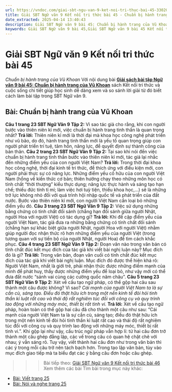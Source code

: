 ```yaml
---
url: https://vndoc.com/giai-sbt-ngu-van-9-ket-noi-tri-thuc-bai-45-330205
title: Giải SBT Ngữ văn 9 Kết nối tri thức bài 45 - Chuẩn bị hành trang của Vũ Khoan - VnDoc.com
date_extracted: 2025-04-14 13:40:43
description: Giải SBT Ngữ văn 9 bài 45: Chuẩn bị hành trang của Vũ Khoan sách Kết nối tri thức có đáp án chi tiết cho các bạn cùng tham khảo.
keywords: Giải SBT Ngữ văn 9 bài 45,Giải SBT Ngữ văn 9 bài 45 Kết nối tri thức,Giải sách bài tập Ngữ văn KNTT lớp 9,Ngữ văn lớp 9 Kết nối tri thức,giải bài tập ngữ văn lớp 9,bài Chuẩn bị hành trang của Vũ Khoan,giải SBT ngữ văn 9 KNTT trang 23
---
```


# Giải SBT Ngữ văn 9 Kết nối tri thức bài 45
 _Chuẩn bị hành trang của Vũ Khoan_
Với nội dung bài [**Giải sách bài tập Ngữ văn 9 bài 45: Chuẩn bị hành trang của Vũ Khoan**](<https://vndoc.com/giai-sbt-ngu-van-9-ket-noi-tri-thuc-bai-45-330205>) sách Kết nối tri thức và cuộc sống chi tiết giúp học sinh dễ dàng xem và so sánh lời giải từ đó biết cách làm bài tập trong SBT Ngữ văn 9.
## Bài: Chuẩn bị hành trang của Vũ Khoan
**Câu 1 trang 23 SBT Ngữ Văn 9 Tập 2:** Vì sao tác giả cho rằng, khi con người bước vào thiên niên kỉ mới, việc chuẩn bị hành trang tinh thần là quan trọng nhất?
**Trả lời:**
Thiên niên kỉ mới là thời đại mà khoa học công nghệ phát triển như vũ bão, do đó, hành trang tinh thần mới là yếu tố quan trọng giúp con người phát triển trí tuệ, tâm hồn, năng lực, để quyết định sự thành công của bản thân.
**Câu 2 trang 23 SBT Ngữ Văn 9 Tập 2:** Tại sao khi nói đến việc chuẩn bị hành trang tinh thần bước vào thiên niên kỉ mới, tác giả lại nhắc đến những điểm yếu của con người Việt Nam?
**Trả lời:**
Trong thời đại khoa học công nghệ, thời đại kinh tế tri thức, để thích ứng với điều kiện mới, con người phải thực sự có năng lực. Những điểm yếu cố hữu của con người Việt Nam \(hổng về kiến thức cơ bản; thiên hướng chạy theo những môn học có tính chất “thời thượng” kiểu thực dụng; năng lực thực hành và sáng tạo hạn chế; thiếu đức tính tỉ mỉ; làm việc hơi tuỳ tiện, thiếu khoa học,...\) sẽ là những trở lực không nhỏ đối với quá trình hội nhập quốc tế và phát triển của đất nước. Bước vào thiên niên kỉ mới, con người Việt Nam cần loại bỏ những điểm yếu đó.
**Câu 3 trang 23 SBT Ngữ Văn 9 Tập 2:** Việc sử dụng những bằng chứng có tính chất đối sánh \(chẳng hạn đối sánh giữa người Nhật, người Hoa với người Việt\) có tác dụng gì?
**Trả lời:**
Khi đề cập điểm yếu của người Việt Nam, tác giả đưa ra những bằng chứng có tính chất đối sánh \(chẳng hạn sự khác biệt giữa người Nhật, người Hoa với người Việt\) nhằm giúp người đọc nhận thức rõ hơn những điểm yếu của người Việt \(trong tương quan với sự tiến bộ của người Nhật, người Hoa\) để tìm cách khắc phục.
**Câu 4 trang 23 SBT Ngữ Văn 9 Tập 2:** Đoạn văn nào trong văn bản có tính chất đúc kết mục đích của tác giả khi viết bài nghị luận này? Mục đích đó là gì?
**Trả lời:**
Trong văn bản, đoạn văn cuối có tính chất đúc kết mục đích của tác giả khi viết bài nghị luận. Mục đích đó được thể hiện khá rõ: Người Việt Nam, nhất là giới trẻ, phải nhận thức được những điểm mạnh của mình để phát huy, thấy được những điểm yếu để loại bỏ, như vậy mới có thể đưa đất nước “sánh vai cùng các cường quốc năm châu”.
**Câu 5 trang 23 SBT Ngữ Văn 9 Tập 2:** Xét về cấu tạo ngữ pháp, có thể gộp hai câu sau thành một câu được không? Vì sao?
_Cái mạnh của người Việt Nam ta là sự cần cù, sáng tạo. Điều đó thật hữu ích trong một nền kinh tế đòi hỏi tinh thần kỉ luật rất cao và thái độ rất nghiêm túc đối với công cụ và quy trình lao động với những máy móc, thiết bị rất tinh vi._
**Trả lời:**
Xét về cấu tạo ngữ pháp, hoàn toàn có thể gộp hai câu đã cho thành một câu như sau: “Cái mạnh của người Việt Nam ta là sự cần cù, sáng tạo; điều đó thật hữu ích trong một nền kinh tế đòi hỏi tinh thần kỉ luật rất cao và thái độ rất nghiêm túc đối với công cụ và quy trình lao động với những máy móc, thiết bị rất tinh vi.”. Khi gộp lại như vậy, cấu trúc ngữ pháp vẫn hợp lí: từ hai câu đơn trở thành một câu ghép đẳng lập, các vế trong câu có quan hệ chặt chẽ với nhau; ý vẫn sáng rõ. Tuy vậy, viết thành hai câu đơn như trong văn bản thì các ý trong mỗi câu trở nên tách bạch hơn. Trong tạo lập văn bản, tùy vào mục đích giao tiếp mà ta biểu đạt các ý bằng câu đơn hoặc câu ghép.
>>> Bài tiếp theo: [Giải SBT Ngữ văn 9 Kết nối tri thức bài 46](<https://vndoc.com/giai-sbt-ngu-van-9-ket-noi-tri-thuc-bai-46-330206>)
Xem thêm các bài Tìm bài trong mục này khác:
  * [Bài: Viết trang 25](</giai-sbt-ngu-van-9-ket-noi-tri-thuc-bai-46-330206>)
  * [Bài: Nói và nghe trang 25](</giai-sbt-ngu-van-9-ket-noi-tri-thuc-bai-47-330211>)

